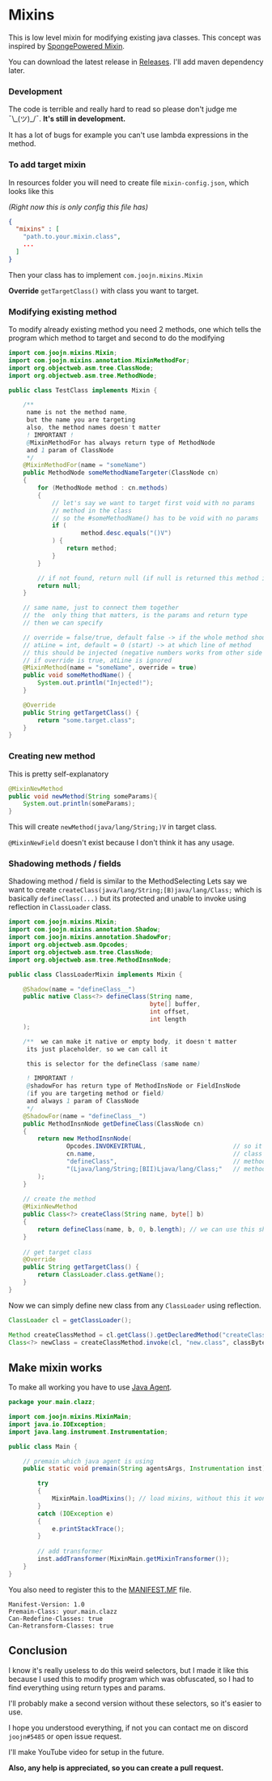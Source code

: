 # Mixins

This is low level mixin for modifying existing java classes.
This concept was inspired by
[SpongePowered Mixin](https://github.com/SpongePowered/Mixin).

You can download the latest release in [Releases](../../releases).
I'll add maven dependency later.

### Development
The code is terrible and really hard to read so please don't judge me ¯\\\_(ツ)_/¯.
**It's still in development.**

It has a lot of bugs for example you can't use lambda expressions in the method.

### To add target mixin
In resources folder you will need to create file `mixin-config.json`,
which looks like this

*(Right now this is only config this file has)*

```json
{
  "mixins" : [
    "path.to.your.mixin.class",
    ...
  ]
}
```

Then your class has to implement `com.joojn.mixins.Mixin`

**Override** `getTargetClass()` with class you want to target.

### Modifying existing method
To modify already existing method you need 2 methods,
one which tells the program which method to target and second to do the modifying

```java
import com.joojn.mixins.Mixin;
import com.joojn.mixins.annotation.MixinMethodFor;
import org.objectweb.asm.tree.ClassNode;
import org.objectweb.asm.tree.MethodNode;

public class TestClass implements Mixin {

    /**
     name is not the method name,
     but the name you are targeting 
     also, the method names doesn't matter
     ! IMPORTANT !
     @MixinMethodFor has always return type of MethodNode
     and 1 param of ClassNode
     */
    @MixinMethodFor(name = "someName")
    public MethodNode someMethodNameTargeter(ClassNode cn)
    {
        for (MethodNode method : cn.methods) 
        {
            // let's say we want to target first void with no params
            // method in the class
            // so the #someMethodName() has to be void with no params
            if (
                    method.desc.equals("()V")
            ) {
                return method;
            }
        }

        // if not found, return null (if null is returned this method is ignored)
        return null;
    }

    // same name, just to connect them together
    // the  only thing that matters, is the params and return type
    // then we can specify 

    // override = false/true, default false -> if the whole method should be overridden 
    // atLine = int, default = 0 (start) -> at which line of method 
    // this should be injected (negative numbers works from other side => -1 = end)
    // if override is true, atLine is ignored
    @MixinMethod(name = "someName", override = true)
    public void someMethodName() {
        System.out.println("Injected!");
    }

    @Override
    public String getTargetClass() {
        return "some.target.class";
    }
}
```

### Creating new method

This is pretty self-explanatory

```java
@MixinNewMethod
public void newMethod(String someParams){
    System.out.println(someParams);
}
```

This will create `newMethod(java/lang/String;)V` in target class.


`@MixinNewField` doesn't exist because I don't think it has any usage.

### Shadowing methods / fields

Shadowing method / field is similar to the MethodSelecting
Lets say we want to create `createClass(java/lang/String;[B)java/lang/Class;`
which is basically `defineClass(...)` but its protected 
and unable to invoke using reflection in `ClassLoader` class.

```java
import com.joojn.mixins.Mixin;
import com.joojn.mixins.annotation.Shadow;
import com.joojn.mixins.annotation.ShadowFor;
import org.objectweb.asm.Opcodes;
import org.objectweb.asm.tree.ClassNode;
import org.objectweb.asm.tree.MethodInsnNode;

public class ClassLoaderMixin implements Mixin {

    @Shadow(name = "defineClass__")
    public native Class<?> defineClass(String name,
                                       byte[] buffer,
                                       int offset,
                                       int length
    );

    /**  we can make it native or empty body, it doesn't matter
     its just placeholder, so we can call it

     this is selector for the defineClass (same name)

     ! IMPORTANT !
     @shadowFor has return type of MethodInsNode or FieldInsNode 
     (if you are targeting method or field)
     and always 1 param of ClassNode
     */
    @ShadowFor(name = "defineClass__")
    public MethodInsnNode getDefineClass(ClassNode cn)
    {
        return new MethodInsnNode(
                Opcodes.INVOKEVIRTUAL,                        // so it's method call
                cn.name,                                      // class name
                "defineClass",                                // method name
                "(Ljava/lang/String;[BII)Ljava/lang/Class;"   // method desc
        );
    }
    
    // create the method
    @MixinNewMethod
    public Class<?> createClass(String name, byte[] b)
    {
        return defineClass(name, b, 0, b.length); // we can use this shadowed method
    }
    
    // get target class
    @Override
    public String getTargetClass() {
        return ClassLoader.class.getName();
    }
}
```

Now we can simply define new class from any `ClassLoader` using reflection.
```java
ClassLoader cl = getClassLoader();

Method createClassMethod = cl.getClass().getDeclaredMethod("createClass", String.class, byte[].class);
Class<?> newClass = createClassMethod.invoke(cl, "new.class", classByteCode);
```

## Make mixin works
To make all working you have to use [Java Agent](https://www.developer.com/design/what-is-java-agent/).

```java
package your.main.clazz;

import com.joojn.mixins.MixinMain;
import java.io.IOException;
import java.lang.instrument.Instrumentation;

public class Main {

    // premain which java agent is using
    public static void premain(String agentsArgs, Instrumentation inst) {

        try
        {
            MixinMain.loadMixins(); // load mixins, without this it won't work
        } 
        catch (IOException e) 
        {
            e.printStackTrace();
        }
        
        // add transformer
        inst.addTransformer(MixinMain.getMixinTransformer());
    }
}
```

You also need to register this to the [MANIFEST.MF](https://docs.oracle.com/javase/tutorial/deployment/jar/manifestindex.html) file.

```manifest
Manifest-Version: 1.0
Premain-Class: your.main.clazz
Can-Redefine-Classes: true
Can-Retransform-Classes: true

```



## Conclusion
I know it's really useless to do this weird selectors,
but I made it like this because I used this to
modify program which was obfuscated, so I had to
find everything using return types and params.

I'll probably make a second version without these selectors, so it's easier to use.

I hope you understood everything, if not you can contact me 
on discord `joojn#5485` or open issue request.

I'll make YouTube video for setup in the future.

**Also, any help is appreciated, so you can create a pull request.**
